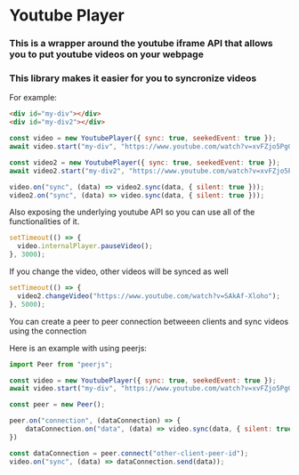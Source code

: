# Youtube Player

### This is a wrapper around the youtube iframe API that allows you to put youtube videos on your webpage

### This library makes it easier for you to syncronize videos

For example:

```html
<div id="my-div"></div>
<div id="my-div2"></div>
```

```javascript
const video = new YoutubePlayer({ sync: true, seekedEvent: true });
await video.start("my-div", "https://www.youtube.com/watch?v=xvFZjo5PgG0");

const video2 = new YoutubePlayer({ sync: true, seekedEvent: true });
await video2.start("my-div2", "https://www.youtube.com/watch?v=xvFZjo5PgG0");

video.on("sync", (data) => video2.sync(data, { silent: true }));
video2.on("sync", (data) => video.sync(data, { silent: true }));
```

Also exposing the underlying youtube API so you can use all of the functionalities of it.

```javascript
setTimeout(() => {
  video.internalPlayer.pauseVideo();
}, 3000);
```

If you change the video, other videos will be synced as well

```javascript
setTimeout(() => {
  video2.changeVideo("https://www.youtube.com/watch?v=SAkAf-Xloho");
}, 5000);
```

You can create a peer to peer connection betweeen clients and sync videos using the connection

Here is an example with using peerjs:

```javascript
import Peer from "peerjs";

const video = new YoutubePlayer({ sync: true, seekedEvent: true });
await video.start("my-div", "https://www.youtube.com/watch?v=xvFZjo5PgG0");

const peer = new Peer();

peer.on("connection", (dataConnection) => {
    dataConnection.on("data", (data) => video.sync(data, { silent: true }));
})

const dataConnection = peer.connect("other-client-peer-id");
video.on("sync", (data) => dataConnection.send(data));

```